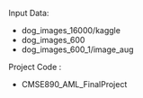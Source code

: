Input Data: 
* dog_images_16000/kaggle
* dog_images_600
* dog_images_600_1/image_aug

Project Code : 
* CMSE890_AML_FinalProject
